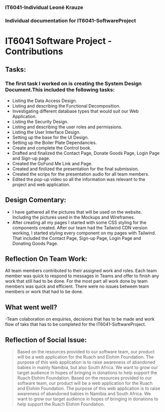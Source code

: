 ### IT6041-Individual Leoné Krauze
### Individual documentation for IT6041-SoftwareProject

# IT6041 Software Project - Contributions

## Tasks:

### The first task I worked on is creating the System Design Document.This included the following tasks:

- Listing the Data Access Design.
- Listing and describing the Functional Decomposition.
- Investigating different database types that would suit our Web Application.
- Listing the Security Design.
- Listing and describing the user roles and permissions.
- Listing the User Interface Design.
- Setting up the base for the UI Design.
- Setting up the Boiler Plate Dependancies.
- Create and complete the Control book. 
- Drafted and finalized the Contact Page, Donate Goods Page, Login Page and Sign-up page. 
- Created the GoFund Me Link and Page. 
- Created and finilized the presentation for the final submission. 
- Created the scrips for the presentation audio for all team members. 
- Edited the pop-up video so all the information was relevant to the project and web application. 


## Design Comentary:

- I have gathered all the pictures that will be used on the website. Including the pictures used in the Mockups and Wireframes. 
- After creating all my pages I started with some CSS styling for the components created. After our team had the Tailwind CDN version working, I started styling every component on my pages with Tailwind. That included the Contact Page, Sign-up Page, Login Page and Donating Goods Page. 


## Reflection On Team Work:

All team members contributed to their assigned work and roles.
Each team member was quick to respond to messages in Teams and offer to finish any work that still had to be done.
For the most part all work done by team members was quick and efficient. There were no issues between team members or work that had to be done. 


## What went well?

-Team colaboration on enquiries, decisions that has to be made and work flow of taks that has to be completed for the IT6041-SoftwareProject.


## Reflection of Social Issue:

> Based on the resources provided to our software team, our product will be a web application for the Ruach and Elohim Foundation. 
The purpose of this web application is to raise awareness of abandoned babies in mainly Namibia, but also South Africa. 
We want to grow our target audience in hopes of bringing in donations to help support the Ruach Elohim Foundation. 
Based on the resources provided to our software team, our product will be a web application for the Ruach and Elohim Foundation. 
The purpose of this web application is to raise awareness of abandoned babies in Namibia and South Africa. 
We want to grow our target audience in hopes of bringing in donations to help support the Ruach Elohim Foundation. 







